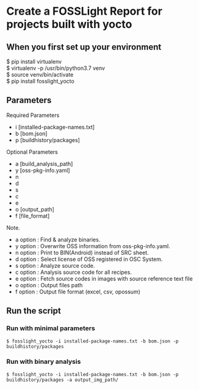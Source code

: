 <!--
SPDX-FileCopyrightText: Copyright 2023 LG Electronics Inc.
SPDX-License-Identifier: Apache-2.0
-->

# Create a FOSSLight Report for projects built with yocto
## When you first set up your environment
$ pip install virtualenv  
$ virtualenv -p /usr/bin/python3.7 venv  
$ source venv/bin/activate  
$ pip install fosslight_yocto

## Parameters
Required Parameters
- i [installed-package-names.txt]
- b [bom.json]
- p [buildhistory/packages]

Optional Parameters
- a [build_analysis_path]
- y [oss-pkg-info.yaml]
- n 
- d
- s
- c
- e
- o [output_path]
- f [file_format]

Note.
- a option : Find & analyze binaries.
- y option : Overwrite OSS information from oss-pkg-info.yaml.
- n option : Print to BIN(Android) instead of SRC sheet.
- d option : Select license of OSS registered in OSC System.
- s option : Analyze source code.
- c option : Analysis source code for all recipes.
- e option : Fetch source codes in images with source reference text file
- o option : Output files path
- f option : Output file format (excel, csv, opossum)

## Run the script
### Run with minimal parameters  
```
$ fosslight_yocto -i installed-package-names.txt -b bom.json -p buildhistory/packages
```
### Run with binary analysis
```
$ fosslight_yocto -i installed-package-names.txt -b bom.json -p buildhistory/packages -a output_img_path/
```


